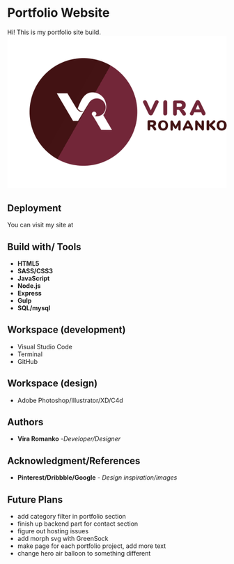 # Portfolio Website

Hi! This is my portfolio site build.
![Image description](public/images/logo.svg)

## Deployment

You can visit my site at 





## Build with/ Tools
* **HTML5**
* **SASS/CSS3**
* **JavaScript**
* **Node.js**
* **Express**
* **Gulp**
* **SQL/mysql**


## Workspace (development)
* Visual Studio Code
* Terminal
* GitHub

## Workspace (design)
* Adobe Photoshop/Illustrator/XD/C4d


## Authors
* **Vira Romanko** -*Developer/Designer*





## Acknowledgment/References

* **Pinterest/Dribbble/Google** - *Design inspiration/images* 

## Future Plans
* add category filter in portfolio section
* finish up backend part for contact section
* figure out hosting issues
* add morph svg with GreenSock 
* make page for each portfolio project, add more text
* change hero air balloon to something different

